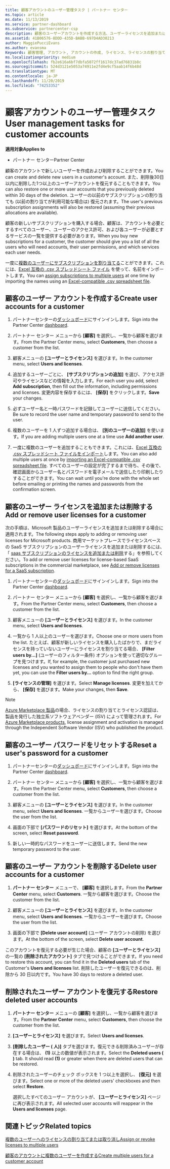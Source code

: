 ```yaml
---
title: 顧客アカウントのユーザー管理タスク | パートナー センター
ms.topic: article
ms.date: 11/13/2019
ms.service: partner-dashboard
ms.subservice: partnercenter-csp
description: 顧客のユーザーアカウントを作成する方法、ユーザーライセンスを追加または削除する方法、ユーザーのパスワードをリセットする方法、ユーザーアカウントを削除する方法、または復元する方法について説明します。
ms.assetid: 41B06576-8DDD-435D-BABB-697D4AD30213
author: MaggiePucciEvans
ms.author: evansma
Keywords: 顧客管理, アカウント, アカウントの作成, ライセンス、ライセンスの割り当て, ユーザー管理, パスワード, パスワードのリセット, パスワードの変更
ms.localizationpriority: medium
ms.openlocfilehash: fb2e616a6bf7dbfa5072ff1617dc37ad76831b8c
ms.sourcegitcommit: 524d3121e5053a74911e2fd4e9cf5aab14f6b48d
ms.translationtype: MT
ms.contentlocale: ja-JP
ms.lasthandoff: 11/20/2019
ms.locfileid: "74253352"
---
```

# <a name="user-management-tasks-for-customer-accounts"></a><span data-ttu-id="b9488-104">顧客アカウントのユーザー管理タスク</span><span class="sxs-lookup"><span data-stu-id="b9488-104">User management tasks for customer accounts</span></span>

<span data-ttu-id="b9488-105">**適用対象**</span><span class="sxs-lookup"><span data-stu-id="b9488-105">**Applies to**</span></span>

- <span data-ttu-id="b9488-106">パートナー センター</span><span class="sxs-lookup"><span data-stu-id="b9488-106">Partner Center</span></span>

<span data-ttu-id="b9488-107">顧客のアカウントで新しいユーザーを作成および削除することができます。</span><span class="sxs-lookup"><span data-stu-id="b9488-107">You can create and delete new users in a customer's account.</span></span> <span data-ttu-id="b9488-108">また、削除後30日以内に削除した1つ以上のユーザーアカウントを復元することもできます。</span><span class="sxs-lookup"><span data-stu-id="b9488-108">You can also restore one or more user accounts that you previously deleted within 30 days of the deletion.</span></span> <span data-ttu-id="b9488-109">ユーザーの以前のサブスクリプションの割り当ても (以前の割り当てが利用可能な場合は) 復元されます。</span><span class="sxs-lookup"><span data-stu-id="b9488-109">The user's previous subscription assignments will also be restored (assuming their previous allocations are available).</span></span>

<span data-ttu-id="b9488-110">顧客の新しいサブスクリプションを購入する場合、顧客は、アカウントを必要とするすべてのユーザー、ユーザーのアクセス許可、および各ユーザーが必要とするサービスの一覧を提供する必要があります。</span><span class="sxs-lookup"><span data-stu-id="b9488-110">When you buy new subscriptions for a customer, the customer should give you a list of all the users who will need accounts, their user permissions, and which services each user needs.</span></span>  

<span data-ttu-id="b9488-111">一度に[複数のユーザーにサブスクリプションを割り当てる](bulk-license-provisioning-for-multiple-users.md)ことができます。これには、[Excel 互換の .csv スプレッドシート ファイル](adding-multiple-users-to-a-customer-account.md) を使って、名前をインポートします。</span><span class="sxs-lookup"><span data-stu-id="b9488-111">You can [assign subscriptions to multiple users](bulk-license-provisioning-for-multiple-users.md) at one time by importing the names using an [Excel-compatible .csv spreadsheet file](adding-multiple-users-to-a-customer-account.md).</span></span>

<a href="" id="createuseraccounts"></a>

## <a name="create-user-accounts-for-a-customer"></a><span data-ttu-id="b9488-112">顧客のユーザー アカウントを作成する</span><span class="sxs-lookup"><span data-stu-id="b9488-112">Create user accounts for a customer</span></span>

1. <span data-ttu-id="b9488-113">パートナーセンターの[ダッシュボード](https://partner.microsoft.com/dashboard)にサインインします。</span><span class="sxs-lookup"><span data-stu-id="b9488-113">Sign into the Partner Center [dashboard](https://partner.microsoft.com/dashboard).</span></span>

2. <span data-ttu-id="b9488-114">パートナー センター メニューから **[顧客]** を選択し、一覧から顧客を選びます。</span><span class="sxs-lookup"><span data-stu-id="b9488-114">From the Partner Center menu, select **Customers**, then choose a customer from the list.</span></span>

3. <span data-ttu-id="b9488-115">顧客メニューの **[ユーザーとライセンス]** を選びます。</span><span class="sxs-lookup"><span data-stu-id="b9488-115">In the customer menu, select **Users and licenses**.</span></span>

4. <span data-ttu-id="b9488-116">追加するユーザーごとに、 **[サブスクリプションの追加]** を選び、アクセス許可やライセンスなどの情報を入力します。</span><span class="sxs-lookup"><span data-stu-id="b9488-116">For each user you add, select **Add subscription**, then fill out the information, including permissions and licenses.</span></span> <span data-ttu-id="b9488-117">変更内容を保存するには、 **[保存]** をクリックします。</span><span class="sxs-lookup"><span data-stu-id="b9488-117">**Save** your changes.</span></span>

5. <span data-ttu-id="b9488-118">必ずユーザー名と一時パスワードを記録してユーザーに送信してください。</span><span class="sxs-lookup"><span data-stu-id="b9488-118">Be sure to record the user name and temporary password to send to the user.</span></span>

6. <span data-ttu-id="b9488-119">複数のユーザーを 1 人ずつ追加する場合は、 **[別のユーザーの追加]** を使います。</span><span class="sxs-lookup"><span data-stu-id="b9488-119">If you are adding multiple users one at a time use **Add another user**.</span></span>

7. <span data-ttu-id="b9488-120">一度に複数のユーザーを追加することもできます。これには、[Excel 互換の .csv スプレッドシート ファイルをインポート](adding-multiple-users-to-a-customer-account.md)します。</span><span class="sxs-lookup"><span data-stu-id="b9488-120">You can also add multiple users at once by [importing an Excel-compatible .csv spreadsheet file](adding-multiple-users-to-a-customer-account.md).</span></span> <span data-ttu-id="b9488-121">すべてのユーザーの設定が完了するまで待ち、その後で、確認画面からユーザー名とパスワードを電子メールで送信したり印刷したりすることができます。</span><span class="sxs-lookup"><span data-stu-id="b9488-121">You can wait until you're done with the whole set before emailing or printing the names and passwords from the confirmation screen.</span></span>

<a href="" id="userlicensing"></a>

## <a name="add-or-remove-user-licenses-for-a-customer"></a><span data-ttu-id="b9488-122">顧客のユーザー ライセンスを追加または削除する</span><span class="sxs-lookup"><span data-stu-id="b9488-122">Add or remove user licenses for a customer</span></span>

<span data-ttu-id="b9488-123">次の手順は、Microsoft 製品のユーザーライセンスを追加または削除する場合に適用されます。</span><span class="sxs-lookup"><span data-stu-id="b9488-123">The following steps apply to adding or removing user licenses for Microsoft products.</span></span> <span data-ttu-id="b9488-124">商用マーケットプレースでライセンスベースの SaaS サブスクリプションのユーザーライセンスを追加または削除するには、「 [saas サブスクリプションのライセンスを追加または削除](csp-commercial-marketplace-manage.md#add-or-remove-licenses-for-a-saas-subscription)する」を参照してください。</span><span class="sxs-lookup"><span data-stu-id="b9488-124">To add or remove user licenses for license-based SaaS subscriptions in the commercial marketplace, see [Add or remove licenses for a SaaS subscription](csp-commercial-marketplace-manage.md#add-or-remove-licenses-for-a-saas-subscription).</span></span>

1. <span data-ttu-id="b9488-125">パートナーセンターの[ダッシュボード](https://partner.microsoft.com/dashboard)にサインインします。</span><span class="sxs-lookup"><span data-stu-id="b9488-125">Sign into the Partner Center [dashboard](https://partner.microsoft.com/dashboard).</span></span>

2. <span data-ttu-id="b9488-126">パートナー センター メニューから **[顧客]** を選択し、一覧から顧客を選びます。</span><span class="sxs-lookup"><span data-stu-id="b9488-126">From the Partner Center menu, select **Customers**, then choose a customer from the list.</span></span>

3. <span data-ttu-id="b9488-127">顧客メニューの **[ユーザーとライセンス]** を選びます。</span><span class="sxs-lookup"><span data-stu-id="b9488-127">In the customer menu, select **Users and licenses**.</span></span>

4. <span data-ttu-id="b9488-128">一覧から 1 人以上のユーザーを選びます。</span><span class="sxs-lookup"><span data-stu-id="b9488-128">Choose one or more users from the list.</span></span> <span data-ttu-id="b9488-129">たとえば、顧客が新しいライセンスを購入したばかりで、まだライセンスを持っていないユーザーにライセンスを割り当てる場合、 **[Filter users by...]** (ユーザーのフィルター条件) オプションを使って適切なグループを見つけます。</span><span class="sxs-lookup"><span data-stu-id="b9488-129">If, for example, the customer just purchased new licenses and you wanted to assign them to people who don't have them yet, you can use the **Filter users by...** option to find the right group.</span></span>

5. <span data-ttu-id="b9488-130">**[ライセンスの管理]** を選びます。</span><span class="sxs-lookup"><span data-stu-id="b9488-130">Select **Manage licenses**.</span></span> <span data-ttu-id="b9488-131">変更を加えてから、 **[保存]** を選びます。</span><span class="sxs-lookup"><span data-stu-id="b9488-131">Make your changes, then **Save**.</span></span>

> [!NOTE]
> <span data-ttu-id="b9488-132">[Azure Marketplace 製品](csp-commercial-marketplace-manage.md#assign-licenses-and-activate-a-subscription-on-behalf-of-a-customer)の場合、ライセンスの割り当てとライセンス認証は、製品を発行した独立系ソフトウェアベンダー (ISV) によって管理されます。</span><span class="sxs-lookup"><span data-stu-id="b9488-132">For [Azure Marketplace products](csp-commercial-marketplace-manage.md#assign-licenses-and-activate-a-subscription-on-behalf-of-a-customer), license assignment and activation is managed through the Independent Software Vendor (ISV) who published the product.</span></span>

<a href="" id="resetpassword"></a>

## <a name="reset-a-users-password-for-a-customer"></a><span data-ttu-id="b9488-133">顧客のユーザー パスワードをリセットする</span><span class="sxs-lookup"><span data-stu-id="b9488-133">Reset a user's password for a customer</span></span>

1. <span data-ttu-id="b9488-134">パートナーセンターの[ダッシュボード](https://partner.microsoft.com/dashboard)にサインインします。</span><span class="sxs-lookup"><span data-stu-id="b9488-134">Sign into the Partner Center [dashboard](https://partner.microsoft.com/dashboard).</span></span>

2. <span data-ttu-id="b9488-135">パートナー センター メニューから **[顧客]** を選択し、一覧から顧客を選びます。</span><span class="sxs-lookup"><span data-stu-id="b9488-135">From the Partner Center menu, select **Customers**, then choose a customer from the list.</span></span>

3.  <span data-ttu-id="b9488-136">顧客メニューの **[ユーザーとライセンス]** を選びます。</span><span class="sxs-lookup"><span data-stu-id="b9488-136">In the customer menu, select **Users and licenses**.</span></span> <span data-ttu-id="b9488-137">一覧からユーザーを選びます。</span><span class="sxs-lookup"><span data-stu-id="b9488-137">Choose the user from the list.</span></span>

4.  <span data-ttu-id="b9488-138">画面の下部で **[パスワードのリセット]** を選びます。</span><span class="sxs-lookup"><span data-stu-id="b9488-138">At the bottom of the screen, select **Reset password**.</span></span> 

5.  <span data-ttu-id="b9488-139">新しい一時的なパスワードをユーザーに送信します。</span><span class="sxs-lookup"><span data-stu-id="b9488-139">Send the new temporary password to the user.</span></span>

<a href="" id="deleteuseraccounts"></a>

## <a name="delete-user-accounts-for-a-customer"></a><span data-ttu-id="b9488-140">顧客のユーザー アカウントを削除する</span><span class="sxs-lookup"><span data-stu-id="b9488-140">Delete user accounts for a customer</span></span>

1.  <span data-ttu-id="b9488-141">**パートナー センター** メニューで、 **[顧客]** を選択します。</span><span class="sxs-lookup"><span data-stu-id="b9488-141">From the **Partner Center** menu, select **Customers**.</span></span> <span data-ttu-id="b9488-142">一覧から顧客を選びます。</span><span class="sxs-lookup"><span data-stu-id="b9488-142">Choose the customer from the list.</span></span>

2.  <span data-ttu-id="b9488-143">顧客メニューの **[ユーザーとライセンス]** を選びます。</span><span class="sxs-lookup"><span data-stu-id="b9488-143">In the customer menu, select **Users and licenses**.</span></span> <span data-ttu-id="b9488-144">一覧からユーザーを選びます。</span><span class="sxs-lookup"><span data-stu-id="b9488-144">Choose the user from the list.</span></span>

3.  <span data-ttu-id="b9488-145">画面の下部で **[Delete user account]** (ユーザー アカウントの削除) を選びます。</span><span class="sxs-lookup"><span data-stu-id="b9488-145">At the bottom of the screen, select **Delete user account**.</span></span>

<span data-ttu-id="b9488-146">このアカウントを復元する必要が生じた場合、顧客の **[ユーザーとライセンス]** の一覧の **[削除されたアカウント]** タブで見つけることができます。</span><span class="sxs-lookup"><span data-stu-id="b9488-146">If you need to restore this account, you can find it in the **Deleted users** tab of the Customer's **Users and licenses** list.</span></span> <span data-ttu-id="b9488-147">削除したユーザーを復元できるのは、削除から 30 日以内です。</span><span class="sxs-lookup"><span data-stu-id="b9488-147">You have 30 days to restore a deleted user.</span></span>

<a href="" id="restoreuseraccounts"></a>

## <a name="restore-deleted-user-accounts"></a><span data-ttu-id="b9488-148">削除されたユーザー アカウントを復元する</span><span class="sxs-lookup"><span data-stu-id="b9488-148">Restore deleted user accounts</span></span>

1.  <span data-ttu-id="b9488-149">**パートナー センター** メニューの **[顧客]** を選択し、一覧から顧客を選びます。</span><span class="sxs-lookup"><span data-stu-id="b9488-149">From the **Partner Center** menu, select **Customers**, then choose the customer from the list.</span></span>

2.  <span data-ttu-id="b9488-150">**[ユーザーとライセンス]** を選びます。</span><span class="sxs-lookup"><span data-stu-id="b9488-150">Select **Users and licenses**.</span></span>

3.  <span data-ttu-id="b9488-151">**[削除したユーザー ( 人)]** タブを選びます。復元できる削除済みユーザーが存在する場合は、 **(1)** 以上の数値が表示されます。</span><span class="sxs-lookup"><span data-stu-id="b9488-151">Select the **Deleted users ( )** tab. It should read **(1)** or greater when there are deleted users that can be restored.</span></span>

4.  <span data-ttu-id="b9488-152">削除されたユーザーのチェック ボックスを 1 つ以上を選択し、 **[復元]** を選びます。</span><span class="sxs-lookup"><span data-stu-id="b9488-152">Select one or more of the deleted users' checkboxes and then select **Restore**.</span></span>

    <span data-ttu-id="b9488-153">選択したすべてのユーザー アカウントが、 **[ユーザーとライセンス]** ページに再び表示されます。</span><span class="sxs-lookup"><span data-stu-id="b9488-153">All selected user accounts will reappear in the **Users and licenses** page.</span></span>

## <a name="related-topics"></a><span data-ttu-id="b9488-154">関連トピック</span><span class="sxs-lookup"><span data-stu-id="b9488-154">Related topics</span></span>


[<span data-ttu-id="b9488-155">複数のユーザーへのライセンスの割り当てまたは取り消し</span><span class="sxs-lookup"><span data-stu-id="b9488-155">Assign or revoke licenses to multiple users</span></span>](bulk-license-provisioning-for-multiple-users.md)

[<span data-ttu-id="b9488-156">顧客のアカウントに複数のユーザーを作成する</span><span class="sxs-lookup"><span data-stu-id="b9488-156">Create multiple users for a customer account</span></span>](adding-multiple-users-to-a-customer-account.md)